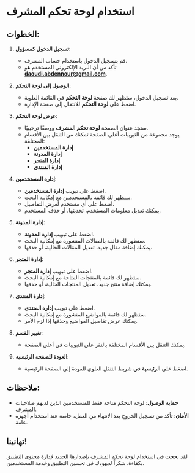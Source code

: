 # استخدام لوحة تحكم المشرف

## الخطوات:

1. **تسجيل الدخول كمسؤول**:

   - قم بتسجيل الدخول باستخدام حساب المشرف.
   - تأكد من أن البريد الإلكتروني المستخدم هو **daoudi.abdennour@gmail.com**.

2. **الوصول إلى لوحة التحكم**:

   - بعد تسجيل الدخول، ستظهر لك صفحة **لوحة التحكم** في القائمة العلوية.
   - اضغط على **لوحة التحكم** للانتقال إلى صفحة الإدارة.

3. **عرض لوحة التحكم**:

   - ستجد عنوان الصفحة **لوحة تحكم المشرف** ووصفًا ترحيبيًا.
   - يوجد مجموعة من التبويبات أعلى الصفحة تمكنك من التنقل بين الأقسام المختلفة:
     - **إدارة المستخدمين**
     - **إدارة المدونة**
     - **إدارة المتجر**
     - **إدارة المنتدى**

4. **إدارة المستخدمين**:

   - اضغط على تبويب **إدارة المستخدمين**.
   - ستظهر لك قائمة بالمستخدمين مع إمكانية البحث.
   - اضغط على أي مستخدم لعرض التفاصيل.
   - يمكنك تعديل معلومات المستخدم، تحديثها، أو حذف المستخدم.

5. **إدارة المدونة**:

   - اضغط على تبويب **إدارة المدونة**.
   - ستظهر لك قائمة بالمقالات المنشورة مع إمكانية البحث.
   - يمكنك إضافة مقال جديد، تعديل المقالات الحالية، أو حذفها.

6. **إدارة المتجر**:

   - اضغط على تبويب **إدارة المتجر**.
   - ستظهر لك قائمة بالمنتجات المتاحة مع إمكانية البحث.
   - يمكنك إضافة منتج جديد، تعديل المنتجات الحالية، أو حذفها.

7. **إدارة المنتدى**:

   - اضغط على تبويب **إدارة المنتدى**.
   - ستظهر لك قائمة بالمواضيع المنشورة مع إمكانية البحث.
   - يمكنك عرض تفاصيل المواضيع وحذفها إذا لزم الأمر.

8. **تغيير القسم**:

   - يمكنك التنقل بين الأقسام المختلفة بالنقر على التبويبات في أعلى الصفحة.

9. **العودة للصفحة الرئيسية**:

   - اضغط على **الرئيسية** في شريط التنقل العلوي للعودة إلى الصفحة الرئيسية.

## ملاحظات:

- **حماية الوصول**: لوحة التحكم متاحة فقط للمستخدمين الذين لديهم صلاحيات المشرف.
- **الأمان**: تأكد من تسجيل الخروج بعد الانتهاء من العمل، خاصة عند استخدام أجهزة عامة.

## تهانينا!

لقد نجحت في استخدام لوحة تحكم المشرف بإصدارها الجديد لإدارة محتوى التطبيق بكفاءة. شكراً لجهودك في تحسين التطبيق وخدمة المستخدمين.